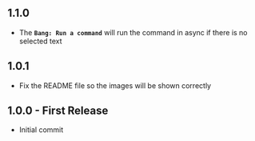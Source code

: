 ## 1.1.0
* The **`Bang: Run a command`** will run the command in async if there is no selected text 

## 1.0.1
* Fix the README file so the images will be shown correctly

## 1.0.0 - First Release
* Initial commit

